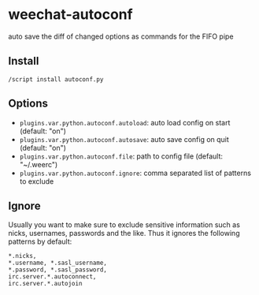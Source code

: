 # weechat-autoconf

auto save the diff of changed options as commands for the FIFO pipe

## Install

`/script install autoconf.py`

## Options
* `plugins.var.python.autoconf.autoload`: auto load config on start  (default: "on")
* `plugins.var.python.autoconf.autosave`: auto save config on quit  (default: "on")
* `plugins.var.python.autoconf.file`: path to config file  (default: "~/.weerc")
* `plugins.var.python.autoconf.ignore`: comma separated list of patterns to exclude

## Ignore

Usually you want to make sure to exclude sensitive information such as nicks, usernames, passwords and the like. Thus it ignores the following patterns by default:

```
*.nicks,
*.username, *.sasl_username,
*.password, *.sasl_password,
irc.server.*.autoconnect,
irc.server.*.autojoin
```

